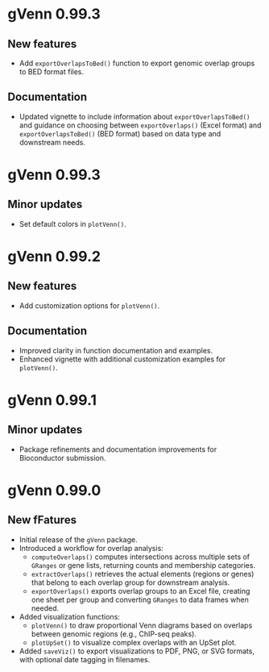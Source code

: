 # gVenn 0.99.3

## New features

- Add `exportOverlapsToBed()` function to export genomic overlap groups
to BED format files.

## Documentation

- Updated vignette to include information about `exportOverlapsToBed()` and
guidance on choosing between `exportOverlaps()` (Excel format) and
`exportOverlapsToBed()` (BED format) based on data type and downstream needs.

# gVenn 0.99.3

## Minor updates

- Set default colors in `plotVenn()`.

# gVenn 0.99.2

## New features

- Add customization options for `plotVenn()`.

## Documentation

- Improved clarity in function documentation and examples.
- Enhanced vignette with additional customization examples for `plotVenn()`.

# gVenn 0.99.1

## Minor updates

- Package refinements and documentation improvements for Bioconductor submission.

# gVenn 0.99.0

## New fFatures

- Initial release of the `gVenn` package.
- Introduced a workflow for overlap analysis:
  - `computeOverlaps()` computes intersections across multiple sets of 
    `GRanges` or gene lists, returning counts and membership categories.
  - `extractOverlaps()` retrieves the actual elements (regions or genes) that 
    belong to each overlap group for downstream analysis.
  - `exportOverlaps()` exports overlap groups to an Excel file, creating one 
    sheet per group and converting `GRanges` to data frames when needed.
- Added visualization functions:
  - `plotVenn()` to draw proportional Venn diagrams based on overlaps 
    between genomic regions (e.g., ChIP-seq peaks).
  - `plotUpSet()` to visualize complex overlaps with an UpSet plot.
- Added `saveViz()` to export visualizations to PDF, PNG, or SVG formats, 
  with optional date tagging in filenames.
